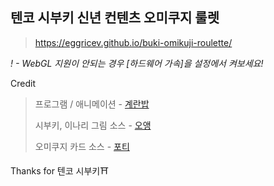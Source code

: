 ## 텐코 시부키 신년 컨텐츠 오미쿠지 룰렛
> https://eggricev.github.io/buki-omikuji-roulette/

*! - WebGL 지원이 안되는 경우 [하드웨어 가속]을 설정에서 켜보세요!*

Credit
>프로그램 / 애니메이션    - [계란밥](https://x.com/eggrice_v)
>
>시부키, 이나리 그림 소스 - [오앵](https://x.com/oaeng055)
>
>오미쿠지 카드 소스       - [포티](https://x.com/poti4028)

Thanks for 텐코 시부키⛩
